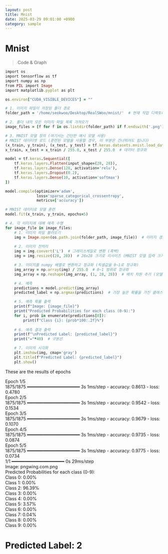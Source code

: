 ```yaml
---
layout: post
title: Mnist
date: 2025-03-29 09:01:00 +0900
category: sample
---
```


# Mnist
> Code & Graph

```ruby
import os
import tensorflow as tf
import numpy as np
from PIL import Image
import matplotlib.pyplot as plt

os.environ["CUDA_VISIBLE_DEVICES"] = ""

# 1. 이미지 파일이 저장된 폴더 경로
folder_path = '/home/seokwoo/Desktop/RealSWoo/mnist/'  # 현재 작업 디렉토리

# 2. 폴더 내의 모든 이미지 파일 목록 가져오기
image_files = [f for f in os.listdir(folder_path) if f.endswith('.png')]  # PNG 이미지 파일만 선택

# 3. MNIST 모델 정의 (여기서는 간단한 예시 모델 사용)
# MNIST 데이터셋 로드 (훈련된 모델을 사용할 경우, 이 부분은 건너뛰어도 됩니다)
(x_train, y_train), (x_test, y_test) = tf.keras.datasets.mnist.load_data()
x_train, x_test = x_train / 255.0, x_test / 255.0  # 데이터 정규화

model = tf.keras.Sequential([
    tf.keras.layers.Flatten(input_shape=(28, 28)),
    tf.keras.layers.Dense(128, activation='relu'),
    tf.keras.layers.Dropout(0.2),
    tf.keras.layers.Dense(10, activation='softmax')
])

model.compile(optimizer='adam',
              loss='sparse_categorical_crossentropy',
              metrics=['accuracy'])

# MNIST 데이터로 모델 훈련
model.fit(x_train, y_train, epochs=5)

# 4. 각 이미지에 대해 예측 수행
for image_file in image_files:
    # 1. 이미지 파일 불러오기
    img = Image.open(os.path.join(folder_path, image_file))  # 이미지 경로 지정
    
    # 2. 이미지 전처리
    img = img.convert('L')  # 그레이스케일로 변환 (흑백)
    img = img.resize((28, 28))  # 28x28 크기로 리사이즈 (MNIST 모델 입력 크기)

    # 3. 이미지를 numpy 배열로 변환하고 정규화 (픽셀값을 0~1로 정규화)
    img_array = np.array(img) / 255.0  # 0~1 범위로 정규화
    img_array = np.reshape(img_array, (1, 28, 28))  # 배치 차원 추가 (모델에 맞는 형태로 변환)

    # 4. 예측
    predictions = model.predict(img_array)
    predicted_label = np.argmax(predictions)  # 가장 높은 확률을 가진 클래스 (예: 0~9 사이의 숫자)

    # 5. 예측 확률 출력
    print(f"Image: {image_file}")
    print("Predicted Probabilities for each class (0-9):")
    for i, prob in enumerate(predictions[0]):
        print(f"Class {i}: {prob*100:.2f}%")
    
    # 6. 예측 결과 출력
    print(f"\nPredicted Label: {predicted_label}")
    print("="*40)  # 구분선

    # 7. 이미지 시각화
    plt.imshow(img, cmap='gray')
    plt.title(f"Predicted Label: {predicted_label}")
    plt.show()
```

These are the results of epochs

Epoch 1/5   
1875/1875 ━━━━━━━━━━━━━━━━━━━━ 3s 1ms/step - accuracy: 0.8613 - loss: 0.4780   
Epoch 2/5   
1875/1875 ━━━━━━━━━━━━━━━━━━━━ 3s 1ms/step - accuracy: 0.9542 - loss: 0.1534   
Epoch 3/5   
1875/1875 ━━━━━━━━━━━━━━━━━━━━ 3s 1ms/step - accuracy: 0.9679 - loss: 0.1070   
Epoch 4/5   
1875/1875 ━━━━━━━━━━━━━━━━━━━━ 3s 1ms/step - accuracy: 0.9735 - loss: 0.0874   
Epoch 5/5   
1875/1875 ━━━━━━━━━━━━━━━━━━━━ 3s 1ms/step - accuracy: 0.9775 - loss: 0.0734   
1/1 ━━━━━━━━━━━━━━━━━━━━ 0s 29ms/step   
Image: pngwing.com.png   
Predicted Probabilities for each class (0-9):   
Class 0: 0.00%   
Class 1: 0.00%   
Class 2: 96.39%   
Class 3: 0.00%   
Class 4: 0.00%   
Class 5: 3.57%   
Class 6: 0.00%   
Class 7: 0.04%   
Class 8: 0.00%   
Class 9: 0.00%   
   
Predicted Label: 2   
========================================   
